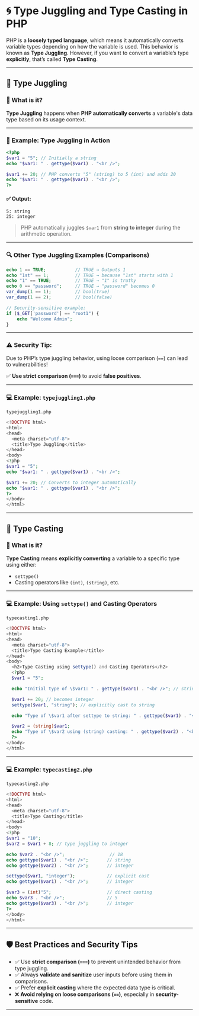 
# 🌀 Type Juggling and Type Casting in PHP

PHP is a **loosely typed language**, which means it automatically converts variable types depending on how the variable is used. This behavior is known as **Type Juggling**. However, if you want to convert a variable’s type **explicitly**, that’s called **Type Casting**.

---

## 🔄 Type Juggling

### 🔹 What is it?

**Type Juggling** happens when **PHP automatically converts** a variable's data type based on its usage context.

---

### 🧪 Example: Type Juggling in Action

```php
<?php
$var1 = "5"; // Initially a string
echo "$var1: " . gettype($var1) . "<br />";

$var1 += 20; // PHP converts "5" (string) to 5 (int) and adds 20
echo "$var1: " . gettype($var1) . "<br />";
?>
```

#### ✅ Output:

```
5: string  
25: integer
```

> PHP automatically juggles `$var1` from **string to integer** during the arithmetic operation.

---

### 🔍 Other Type Juggling Examples (Comparisons)

```php
echo 1 == TRUE;           // TRUE → Outputs 1
echo "1st" == 1;          // TRUE → because "1st" starts with 1
echo "1" == TRUE;         // TRUE → "1" is truthy
echo 0 == "password";     // TRUE → "password" becomes 0
var_dump(1 == 1);         // bool(true)
var_dump(1 == 2);         // bool(false)

// Security-sensitive example:
if ($_GET['password'] == "root1") {
    echo "Welcome Admin";
}
```

---

### ⚠️ Security Tip:

Due to PHP’s type juggling behavior, using loose comparison (`==`) can lead to vulnerabilities!

✅ **Use strict comparison (`===`)** to avoid **false positives**.

---

### 💻 Example: `typejuggling1.php`

```
typejuggling1.php
```
```php
<!DOCTYPE html>
<html>
<head>
  <meta charset="utf-8">
  <title>Type Juggling</title>
</head>
<body>
<?php
$var1 = "5";
echo "$var1: " . gettype($var1) . "<br />";

$var1 += 20; // Converts to integer automatically
echo "$var1: " . gettype($var1) . "<br />";
?>
</body>
</html>
```

---

## 🎯 Type Casting

### 🔹 What is it?

**Type Casting** means **explicitly converting** a variable to a specific type using either:

* `settype()`
* Casting operators like `(int)`, `(string)`, etc.

---

### 💻 Example: Using `settype()` and Casting Operators


```
typecasting1.php
```

```php
<!DOCTYPE html>
<html>
<head>
  <meta charset="utf-8">
  <title>Type Casting Example</title>
</head>
<body>
  <h2>Type Casting using settype() and Casting Operators</h2>
  <?php
  $var1 = "5";

  echo "Initial type of \$var1: " . gettype($var1) . "<br />"; // string

  $var1 += 20; // becomes integer
  settype($var1, "string"); // explicitly cast to string

  echo "Type of \$var1 after settype to string: " . gettype($var1) . "<br />"; // string

  $var2 = (string)$var1;
  echo "Type of \$var2 using (string) casting: " . gettype($var2) . "<br />"; // string
  ?>
</body>
</html>

```

---

### 💻 Example: `typecasting2.php`

```
typecasting2.php
```

```php
<!DOCTYPE html>
<html>
<head>
  <meta charset="utf-8">
  <title>Type Casting</title>
</head>
<body>
<?php
$var1 = "10";
$var2 = $var1 + 8; // type juggling to integer

echo $var2 . "<br />";                 // 18
echo gettype($var1) . "<br />";       // string
echo gettype($var2) . "<br />";       // integer

settype($var1, "integer");            // explicit cast
echo gettype($var1) . "<br />";       // integer

$var3 = (int)"5";                     // direct casting
echo $var3 . "<br />";                // 5
echo gettype($var3) . "<br />";       // integer
?>
</body>
</html>
```

---

## 🛡️ Best Practices and Security Tips

* ✅ Use **strict comparison (`===`)** to prevent unintended behavior from type juggling.
* ✅ Always **validate and sanitize** user inputs before using them in comparisons.
* ✅ Prefer **explicit casting** where the expected data type is critical.
* ❌ **Avoid relying on loose comparisons (`==`)**, especially in **security-sensitive** code.

---
